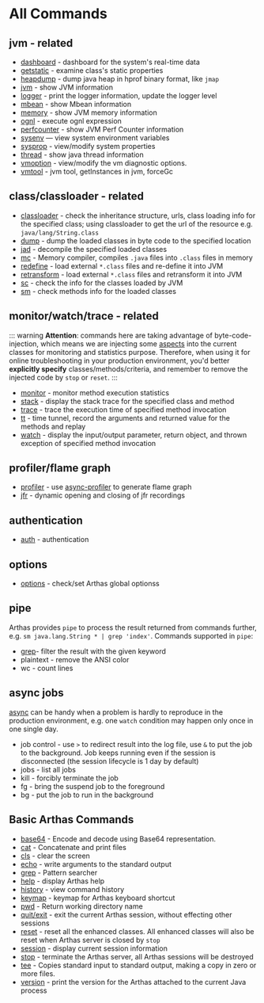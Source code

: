# All Commands

## jvm - related

- [dashboard](dashboard.md) - dashboard for the system's real-time data
- [getstatic](getstatic.md) - examine class's static properties
- [heapdump](heapdump.md) - dump java heap in hprof binary format, like `jmap`
- [jvm](jvm.md) - show JVM information
- [logger](logger.md) - print the logger information, update the logger level
- [mbean](mbean.md) - show Mbean information
- [memory](memory.md) - show JVM memory information
- [ognl](ognl.md) - execute ognl expression
- [perfcounter](perfcounter.md) - show JVM Perf Counter information
- [sysenv](sysenv.md) — view system environment variables
- [sysprop](sysprop.md) - view/modify system properties
- [thread](thread.md) - show java thread information
- [vmoption](vmoption.md) - view/modify the vm diagnostic options.
- [vmtool](vmtool.md) - jvm tool, getInstances in jvm, forceGc

## class/classloader - related

- [classloader](classloader.md) - check the inheritance structure, urls, class loading info for the specified class; using classloader to get the url of the resource e.g. `java/lang/String.class`
- [dump](dump.md) - dump the loaded classes in byte code to the specified location
- [jad](jad.md) - decompile the specified loaded classes
- [mc](mc.md) - Memory compiler, compiles `.java` files into `.class` files in memory
- [redefine](redefine.md) - load external `*.class` files and re-define it into JVM
- [retransform](retransform.md) - load external `*.class` files and retransform it into JVM
- [sc](sc.md) - check the info for the classes loaded by JVM
- [sm](sm.md) - check methods info for the loaded classes

## monitor/watch/trace - related

::: warning
**Attention**: commands here are taking advantage of byte-code-injection, which means we are injecting some [aspects](https://en.wikipedia.org/wiki/Aspect-oriented_programming) into the current classes for monitoring and statistics purpose. Therefore, when using it for online troubleshooting in your production environment, you'd better **explicitly specify** classes/methods/criteria, and remember to remove the injected code by `stop` or `reset`.
:::

- [monitor](monitor.md) - monitor method execution statistics
- [stack](stack.md) - display the stack trace for the specified class and method
- [trace](trace.md) - trace the execution time of specified method invocation
- [tt](tt.md) - time tunnel, record the arguments and returned value for the methods and replay
- [watch](watch.md) - display the input/output parameter, return object, and thrown exception of specified method invocation

## profiler/flame graph

- [profiler](profiler.md) - use [async-profiler](https://github.com/jvm-profiling-tools/async-profiler) to generate flame graph
- [jfr](jfr.md) - dynamic opening and closing of jfr recordings
## authentication

- [auth](auth.md) - authentication

## options

- [options](options.md) - check/set Arthas global optionss

## pipe

Arthas provides `pipe` to process the result returned from commands further, e.g. `sm java.lang.String * | grep 'index'`. Commands supported in `pipe`:

- [grep](grep.md)- filter the result with the given keyword
- plaintext - remove the ANSI color
- wc - count lines

## async jobs

[async](async.md) can be handy when a problem is hardly to reproduce in the production environment, e.g. one `watch` condition may happen only once in one single day.

- job control - use `>` to redirect result into the log file, use `&` to put the job to the background. Job keeps running even if the session is disconnected (the session lifecycle is 1 day by default)
- jobs - list all jobs
- kill - forcibly terminate the job
- fg - bring the suspend job to the foreground
- bg - put the job to run in the background

## Basic Arthas Commands

- [base64](base64.md) - Encode and decode using Base64 representation.
- [cat](cat.md) - Concatenate and print files
- [cls](cls.md) - clear the screen
- [echo](echo.md) - write arguments to the standard output
- [grep](grep.md) - Pattern searcher
- [help](help.md) - display Arthas help
- [history](history.md) - view command history
- [keymap](keymap.md) - keymap for Arthas keyboard shortcut
- [pwd](pwd.md) - Return working directory name
- [quit/exit](quit.md) - exit the current Arthas session, without effecting other sessions
- [reset](reset.md) - reset all the enhanced classes. All enhanced classes will also be reset when Arthas server is closed by `stop`
- [session](session.md) - display current session information
- [stop](stop.md) - terminate the Arthas server, all Arthas sessions will be destroyed
- [tee](tee.md) - Copies standard input to standard output, making a copy in zero or more files.
- [version](version.md) - print the version for the Arthas attached to the current Java process
